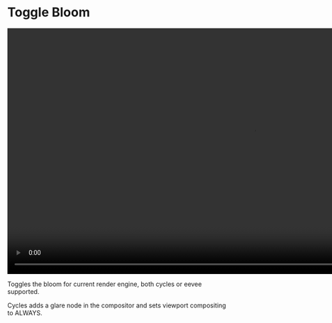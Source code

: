 <h1> Toggle Bloom </h1>

<video controls autoplay loop muted style="width: 220%;">
  <source src="/gifs/toggle_bloom.mp4" type="video/mp4">
</video>

<br>

Toggles the bloom for current render engine, both cycles or eevee supported.

Cycles adds a glare node in the compositor and sets viewport compositing to ALWAYS.
